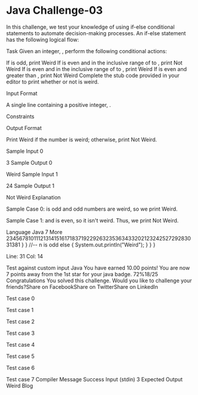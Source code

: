 # Java Challenge-03

In this challenge, we test your knowledge of using if-else conditional statements to automate decision-making processes. An if-else statement has the following logical flow:

Task
Given an integer, , perform the following conditional actions:

If  is odd, print Weird
If  is even and in the inclusive range of  to , print Not Weird
If  is even and in the inclusive range of  to , print Weird
If  is even and greater than , print Not Weird
Complete the stub code provided in your editor to print whether or not  is weird.

Input Format

A single line containing a positive integer, .

Constraints

Output Format

Print Weird if the number is weird; otherwise, print Not Weird.

Sample Input 0

3
Sample Output 0

Weird
Sample Input 1

24
Sample Output 1

Not Weird
Explanation

Sample Case 0: 
 is odd and odd numbers are weird, so we print Weird.

Sample Case 1: 
 and  is even, so it isn't weird. Thus, we print Not Weird.

Language
Java 7
More
2345678101112131415161718371922926323536343320212324252729283031381
            }
        }
        //-- n is odd 
        else {
            System.out.println("Weird");
        }
    }
}

Line: 31 Col: 14

Test against custom input
Java
You have earned 10.00 points!
You are now 7 points away from the 1st star for your java badge.
72%18/25
Congratulations
You solved this challenge. Would you like to challenge your friends?Share on FacebookShare on TwitterShare on LinkedIn

Test case 0

Test case 1

Test case 2

Test case 3

Test case 4

Test case 5

Test case 6

Test case 7
Compiler Message
Success
Input (stdin)
3
Expected Output
Weird
Blog

